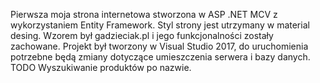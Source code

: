 Pierwsza moja strona internetowa stworzona w ASP .NET MCV z wykorzystaniem Entity Framework. Styl strony jest utrzymany w material desing. Wzorem był gadzieciak.pl i jego funkcjonalności zostały zachowane. 
Projekt był tworzony w Visual Studio 2017, do uruchomienia potrzebne będą zmiany dotyczące umieszczenia serwera i bazy danych.
TODO
Wyszukiwanie produktów po nazwie.
